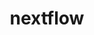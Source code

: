 ---
title: "nextflow"
layout: cache
categories: [package, develop-2023-08-20]
meta: {"versions": ["23.04.1"], "compilers": ["gcc@=7.3.1"], "oss": ["amzn2"], "platforms": ["linux"], "targets": ["aarch64", "neoverse_n1", "x86_64_v3"], "stacks": ["aws-isc", "aws-isc-aarch64", "root"], "num_specs": 3, "num_specs_by_stack": {"aws-isc-aarch64": 2, "root": 3, "aws-isc": 1}}
spec_details: [{"hash": "hweclqo2hzvrfvvyjqtqoxxgctjqvhhl", "compiler": "gcc@=7.3.1", "versions": ["23.04.1"], "os": "amzn2", "platform": "linux", "target": "aarch64", "variants": ["build_system=generic"], "stacks": ["aws-isc-aarch64", "root"], "size": "-", "tarball": "https://binaries.spack.io/develop-2023-08-20/build_cache/linux-amzn2-aarch64/gcc-7.3.1/nextflow-23.04.1/linux-amzn2-aarch64-gcc-7.3.1-nextflow-23.04.1-hweclqo2hzvrfvvyjqtqoxxgctjqvhhl.spack"}, {"hash": "wxfxbwjizuwfd7v2pbdz5tuvjasjjhhm", "compiler": "gcc@=7.3.1", "versions": ["23.04.1"], "os": "amzn2", "platform": "linux", "target": "neoverse_n1", "variants": ["build_system=generic"], "stacks": ["aws-isc-aarch64", "root"], "size": "-", "tarball": "https://binaries.spack.io/develop-2023-08-20/build_cache/linux-amzn2-neoverse_n1/gcc-7.3.1/nextflow-23.04.1/linux-amzn2-neoverse_n1-gcc-7.3.1-nextflow-23.04.1-wxfxbwjizuwfd7v2pbdz5tuvjasjjhhm.spack"}, {"hash": "yttjntosswrtthfdqlnkhlze4lgjcx24", "compiler": "gcc@=7.3.1", "versions": ["23.04.1"], "os": "amzn2", "platform": "linux", "target": "x86_64_v3", "variants": ["build_system=generic"], "stacks": ["root", "aws-isc"], "size": "-", "tarball": "https://binaries.spack.io/develop-2023-08-20/build_cache/linux-amzn2-x86_64_v3/gcc-7.3.1/nextflow-23.04.1/linux-amzn2-x86_64_v3-gcc-7.3.1-nextflow-23.04.1-yttjntosswrtthfdqlnkhlze4lgjcx24.spack"}]
---